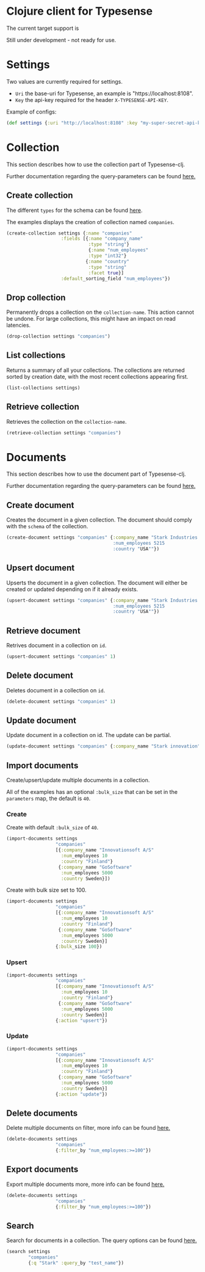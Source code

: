 # Clojure client for Typesense

The current target support is

Still under development - not ready for use.

# Settings

Two values are currently required for settings.

* `Uri` the base-uri for Typesense, an example is "https://localhost:8108".
* `Key` the api-key required for the header `X-TYPESENSE-API-KEY`.

Example of configs:

```clojure
(def settings {:uri "http://localhost:8108" :key "my-super-secret-api-key"})
```

# Collection

This section describes how to use the collection part of Typesense-clj.

Further documentation regarding the query-parameters can be found [here.](https://typesense.org/docs/0.21.0/api/collections.html#create-a-collection)

## Create collection

The different `types` for the schema can be found [here](https://typesense.org/docs/0.21.0/api/collections.html#create-a-collection).

The examples displays the creation of collection named `companies`.

```clojure
(create-collection settings {:name "companies"
                    :fields [{:name "company_name"
                              :type "string"}
                              {:name "num_employees"
                              :type "int32"}
                             {:name "country"
                              :type "string"
                              :facet true}]
                    :default_sorting_field "num_employees"})
```

## Drop collection

Permanently drops a collection on the `collection-name`. This action cannot be undone.
For large collections, this might have an impact on read latencies.

```clojure
(drop-collection settings "companies")
```

## List collections

Returns a summary of all your collections. The collections are returned sorted by creation date, with the most recent collections appearing first.

```clojure
(list-collections settings)
```

## Retrieve collection

Retrieves the collection on the `collection-name`.

```clojure
(retrieve-collection settings "companies")
```

# Documents

This section describes how to use the document part of Typesense-clj.

Further documentation regarding the query-parameters can be found [here.](https://typesense.org/docs/0.21.0/api/documents.html)

## Create document

Creates the document in a given collection. The document should comply with the `schema` of the collection.

```clojure
(create-document settings "companies" {:company_name "Stark Industries
                                       :num_employees 5215
                                       :country "USA""})
```

## Upsert document

Upserts the document in a given collection. The document will either be created or updated depending on if it already exists.

```clojure
(upsert-document settings "companies" {:company_name "Stark Industries
                                       :num_employees 5215
                                       :country "USA""})
```

## Retrieve document

Retrives document in a collection on `id`.

```clojure
(upsert-document settings "companies" 1)
```

## Delete document

Deletes document in a collection on `id`.

```clojure
(delete-document settings "companies" 1)
```

## Update document

Update document in a collection on id. The update can be partial.

```clojure
(update-document settings "companies" {:company_name "Stark innovation"} 1)
```

## Import documents

Create/upsert/update multiple documents in a collection.

All of the examples has an optional `:bulk_size` that can be set in the `parameters` map, the default is `40`.

### Create

Create with default `:bulk_size` of `40`.

```clojure
(import-documents settings
                  "companies"
                  [{:company_name "Innovationsoft A/S"
                    :num_employees 10
                    :country "Finland"}
                   {:company_name "GoSoftware"
                    :num_employees 5000
                    :country Sweden}])
```

Create with bulk size set to 100.

```clojure
(import-documents settings
                  "companies"
                  [{:company_name "Innovationsoft A/S"
                    :num_employees 10
                    :country "Finland"}
                   {:company_name "GoSoftware"
                    :num_employees 5000
                    :country Sweden}]
                  {:bulk_size 100})
```


### Upsert

```clojure
(import-documents settings
                  "companies"
                  [{:company_name "Innovationsoft A/S"
                    :num_employees 10
                    :country "Finland"}
                   {:company_name "GoSoftware"
                    :num_employees 5000
                    :country Sweden}]
                  {:action "upsert"})
```

### Update

```clojure
(import-documents settings
                  "companies"
                  [{:company_name "Innovationsoft A/S"
                    :num_employees 10
                    :country "Finland"}
                   {:company_name "GoSoftware"
                    :num_employees 5000
                    :country Sweden}]
                  {:action "update"})
```

## Delete documents

Delete multiple documents on filter, more info can be found [here.](https://typesense.org/docs/0.21.0/api/documents.html#delete-documents)

```clojure
(delete-documents settings
                  "companies"
                  {:filter_by "num_employees:>=100"})
```

## Export documents

Export multiple documents more, more info can be found [here.](https://typesense.org/docs/0.21.0/api/documents.html#export-documents)

```clojure
(delete-documents settings
                  "companies"
                  {:filter_by "num_employees:>=100"})
```

## Search

Search for documents in a collection. The query options can be found [here.](https://typesense.org/docs/0.21.0/api/documents.html#search)

```clojure
(search settings
        "companies"
        {:q "Stark" :query_by "test_name"})
```
